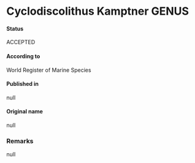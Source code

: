 Cyclodiscolithus Kamptner GENUS
=======

#### Status
ACCEPTED

#### According to
World Register of Marine Species

#### Published in
null

#### Original name
null

### Remarks
null